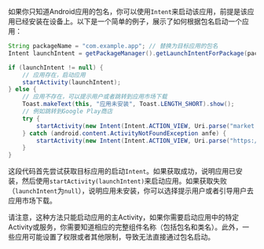 如果你只知道Android应用的包名，你可以使用`Intent`来启动该应用，前提是该应用已经安装在设备上。以下是一个简单的例子，展示了如何根据包名启动一个应用：

```java
String packageName = "com.example.app"; // 替换为目标应用的包名
Intent launchIntent = getPackageManager().getLaunchIntentForPackage(packageName);

if (launchIntent != null) {
    // 应用存在，启动应用
    startActivity(launchIntent);
} else {
    // 应用不存在，可以提示用户或者跳转到应用市场下载
    Toast.makeText(this, "应用未安装", Toast.LENGTH_SHORT).show();
    // 例如跳转到Google Play商店
    try {
        startActivity(new Intent(Intent.ACTION_VIEW, Uri.parse("market://details?id=" + packageName)));
    } catch (android.content.ActivityNotFoundException anfe) {
        startActivity(new Intent(Intent.ACTION_VIEW, Uri.parse("https://play.google.com/store/apps/details?id=" + packageName)));
    }
}
```

这段代码首先尝试获取目标应用的启动`Intent`。如果获取成功，说明应用已安装，然后使用`startActivity(launchIntent)`来启动应用。如果获取失败（`launchIntent`为`null`），说明应用未安装，你可以选择提示用户或者引导用户去应用市场下载。

请注意，这种方法只能启动应用的主Activity，如果你需要启动应用中的特定Activity或服务，你需要知道相应的完整组件名称（包括包名和类名）。此外，一些应用可能设置了权限或者其他限制，导致无法直接通过包名启动。